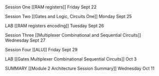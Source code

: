 Session One [[RAM registers]] Friday Sept 22

Session Two [[Gates and Logic, Circuits One]] Monday Sept 25

LAB [[RAM registers encoding]] Tuesday Sept 26

Session Three [[Multiplexer Combinational and Sequential Circuits]] Wednesday Sept 27

Session Four [[ALU]] Friday Sept 29

LAB [[Gates Multiplexer Combinational Sequential Circuits]] Oct 3

SUMMARY [[Module 2 Architecture Session Summary]] Wednesday Oct 11



